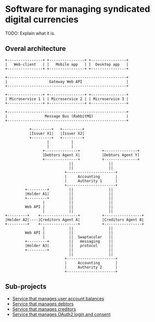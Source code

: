 Software for managing syndicated digital currencies
===================================================

TODO: Explain what it is.


Overal architecture
-------------------


```
+----------------+ +----------------+ +----------------+
|   Web-client   | |   Mobile app   | |  Desktop app   |
+----------------+ +----------------+ +----------------+

+------------------------------------------------------+
|                   Gateway Web API                    |
+------------------------------------------------------+

+----------------+ +----------------+ +----------------+
| Microservice 1 | | Microservice 2 | | Microservice 3 |
+----------------+ +----------------+ +----------------+

+------------------------------------------------------+
|                 Message Bus (RabbitMQ)               |
+------------------------------------------------------+
```


```
           +---------+   +---------+
           |Issuer X1|   |Issuer X2|
           +---------+   +---------+
                   |          |
                   |          |
                 +---------------+          +---------------+
                 |Debtors Agent X|          |Debtors Agent Y|
                 +---------------+          +---------------+
                             ||                ||
                             ||                ||
                           +----------------------+
                           |     Accounting       |
                           |     Authority 1      |
                           +----------------------+
         +---------+         ||                ||
         |Holder A1|         ||                ||
         +---------+         ||                ||
                 |           ||                ||
         Web API |           ||                ||
                 |           ||                ||
+---------+    +-----------------+          +-----------------+
|Holder A2|----|Creditors Agent A|          |Creditors Agent B|
+---------+    +-----------------+          +-----------------+
                 |           ||                ||
         Web API |           ||                ||
                 |           ||  Swaptacular   ||
         +---------+         ||   messaging    ||
         |Holder A3|         ||   protocol     ||
         +---------+         ||                ||
                             ||                ||
                           +----------------------+
                           |     Accounting       |
                           |     Authority 2      |
                           +----------------------+
```


Sub-projects
------------

* [Service that manages user account balances](https://github.com/epandurski/swpt_accounts)
* [Service that manages debtors](https://github.com/epandurski/swpt_debtors)
* [Service that manages creditors](https://github.com/epandurski/swpt_creditors)
* [Service that manages OAuth2 login and consent](https://github.com/epandurski/swpt_login)
